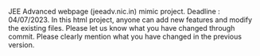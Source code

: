 JEE Advanced webpage (jeeadv.nic.in) mimic project. Deadline : 04/07/2023.
In this html project, anyone can add new features and modify the existing files. 
Please let us know what you have changed through commit. Please clearly mention what you have changed in the previous version.
